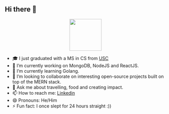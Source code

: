 ## Hi there 👋

<div id="header" align="center">
  <img src="https://media.giphy.com/media/M9gbBd9nbDrOTu1Mqx/giphy.gif" width="100"/>
</div>

- 🎓 I just graduated with a MS in CS from <a href="https://www.usc.edu/">USC<a/>
- 🔭 I’m currently working on MongoDB, NodeJS and ReactJS.
- 🌱 I’m currently learning Golang.
- 👯 I’m looking to collaborate on interesting open-source projects built on top of the MERN stack.
- 💬 Ask me about travelling, food and creating impact.
- 📫 How to reach me: <a href="https://www.linkedin.com/in/adil-waqar/">Linkedin<a/>
- 😄 Pronouns: He/Him
- ⚡ Fun fact: I once slept for 24 hours straight :))

<!--
**adil-waqar/adil-waqar** is a ✨ _special_ ✨ repository because its `README.md` (this file) appears on your GitHub profile.

Here are some ideas to get you started:

- 🔭 I’m currently working on ...
- 🌱 I’m currently learning ...
- 👯 I’m looking to collaborate on ...
- 🤔 I’m looking for help with ...
- 💬 Ask me about ...
- 📫 How to reach me: ...
- 😄 Pronouns: ...
- ⚡ Fun fact: ...
-->
